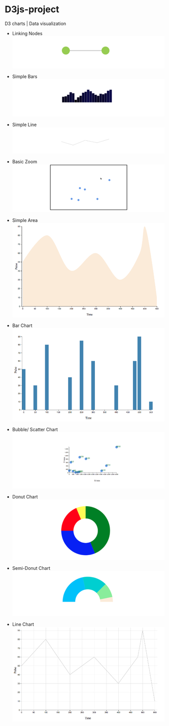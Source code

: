 # D3js-project
D3 charts | Data visualization
* Linking Nodes
![Linking Nodes](/chart-Images/link.png?raw=true "Linking Nodes")

* Simple Bars
![Simple Bars](/chart-Images/simple-bar.png?raw=true "Simple Bars")

* Simple Line
![Simple Line](/chart-Images/simple-line.png?raw=true "Simple Line")

* Basic Zoom 
![Zoom](/chart-Images/zoom-bubble.gif?raw=true "Basic Zoom")

* Simple Area
![Simple Area](/chart-Images/area.png?raw=true "Simple Area")

* Bar Chart
![Bar Chart](/chart-Images/bar.png?raw=true "Bar Chart")

* Bubble/ Scatter Chart
![Scatter Chart](/chart-Images/bubble.png?raw=true "Bubble/ Scatter Chart")

* Donut Chart
![Donut Chart](/chart-Images/donut.png?raw=true "Donut Chart")

* Semi-Donut Chart
![Semi-Donut Chart](/chart-Images/semi-donut.png?raw=true "Semi-Donut Chart")

* Line Chart
![Line Chart](/chart-Images/line.png?raw=true "Line Chart")
